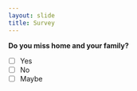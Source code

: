 ```yaml
---
layout: slide
title: Survey
---
```

**Do you miss home and your family?**
- [ ] Yes
- [ ] No
- [ ] Maybe
